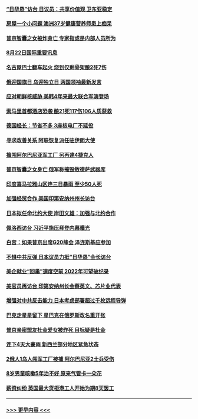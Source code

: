 #### [“日华恳”访台 日议员：共享价值观 卫东亚稳定](../pages/prog202/a103508200.md?t=08222001) 
#### [房屋一个小问题 澳洲37岁健康营养师患上痴呆](../pages/prog202/a103508210.md?t=08222001) 
#### [普京智囊之女被炸身亡 专家指或是内部人员所为](../pages/prog202/a103508185.md?t=08222001) 
#### [8月22日国际重要讯息](../pages/prog202/a103508189.md?t=08222001) 
#### [名古屋巴士翻车起火 烧到仅剩骨架酿2死7伤](../pages/prog202/a103508150.md?t=08222001) 
#### [俄迎国旗日 乌迎独立日 两国领袖最新发言](../pages/prog202/a103508111.md?t=08222001) 
#### [应对朝鲜核威胁 美韩4年来最大联合军演登场](../pages/prog202/a103508105.md?t=08222001) 
#### [索马里首都酒店恐袭 酿21死117伤106人质获救](../pages/prog202/a103508099.md?t=08222001) 
#### [德国经长：节省不多 3座核电厂不延役](../pages/prog202/a103508082.md?t=08222001) 
#### [寻求改善关系 阿联恢复派任驻伊朗大使](../pages/prog202/a103508072.md?t=08222001) 
#### [擅闯阿尔巴尼亚军工厂 另再逮4捷克人](../pages/prog202/a103508063.md?t=08222001) 
#### [普京智囊之女身亡 俄军称摧毁敖德萨武器库](../pages/prog202/a103507904.md?t=08222001) 
#### [印度喜马拉雅山区连三日暴雨 至少50人死](../pages/prog202/a103507902.md?t=08222001) 
#### [加强经贸合作 美国印第安纳州州长访台](../pages/prog202/a103507896.md?t=08222001) 
#### [日本拟任命北约大使 岸田文雄：加强与北约合作](../pages/prog202/a103507894.md?t=08222001) 
#### [佩洛西访台 习近平施压拜登内幕曝光](../pages/prog202/a103507875.md?t=08222001) 
#### [白宫：如果普京出席G20峰会 泽连斯基应参加](../pages/prog202/a103507809.md?t=08222001) 
#### [不惧中共反弹 日本议员力挺“日华恳”会长访台](../pages/prog202/a103507819.md?t=08222001) 
#### [美企就业“回巢”速度空前 2022年可望破纪录](../pages/prog202/a103507765.md?t=08222001) 
#### [美官员再访台 印第安纳州长会蔡英文、芯片业代表](../pages/prog202/a103507747.md?t=08222001) 
#### [增强对中共反击能力 日本考虑部署超过千枚远程导弹](../pages/prog202/a103507709.md?t=08222001) 
#### [巴克走星星留下 星巴克在俄罗斯改名重开张](../pages/prog202/a103507664.md?t=08222001) 
#### [普京亲密盟友杜金爱女被炸死 目标疑是杜金](../pages/prog202/a103507655.md?t=08222001) 
#### [连下4天大豪雨 新西兰部分地区紧急状态](../pages/prog202/a103507646.md?t=08222001) 
#### [2俄人1乌人闯军工厂被捕 阿尔巴尼亚2士兵受伤](../pages/prog202/a103507640.md?t=08222001) 
#### [8岁男童咳嗽5年治不好 原来气管卡一朵花](../pages/prog202/a103507621.md?t=08222001) 
#### [薪资纠纷 英国最大货柜港工人开始为期8天罢工](../pages/prog202/a103507620.md?t=08222001) 

----
#### [ >>> 更早内容 <<< ](../indexes/prog202-earlier.md)
